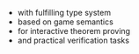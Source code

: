 - with fulfilling type system
- based on game semantics
- for interactive theorem proving
- and practical verification tasks
